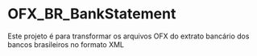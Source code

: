 # OFX_BR_BankStatement
Este projeto é para transformar os arquivos OFX do extrato bancário dos bancos brasileiros no formato XML
